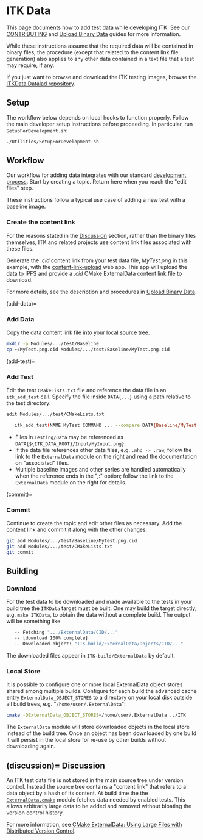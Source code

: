 ITK Data
========

This page documents how to add test data while developing ITK. See our
[CONTRIBUTING](index.md) and [Upload Binary Data] guides for more
information.

While these instructions assume that the required data will be contained in
binary files, the procedure (except that related to the content link file
generation) also applies to any other data contained in a text file that a
test may require, if any.

If you just want to browse and download the ITK testing images, browse the
[ITKData Datalad repository].

Setup
-----

The workflow below depends on local hooks to function properly. Follow the main
developer setup instructions before proceeding. In particular, run
`SetupForDevelopment.sh`:

```bash
./Utilities/SetupForDevelopment.sh
```

Workflow
--------

Our workflow for adding data integrates with our standard
[development process](index.md). Start by creating a topic. Return here
when you reach the "edit files" step.

These instructions follow a typical use case of adding a new test with a
baseline image.

### Create the content link

For the reasons stated in the [Discussion](#discussion) section, rather than
the binary files themselves, ITK and related projects use content link files
associated with these files.

Generate the *.cid* content link from your test data file, *MyTest.png* in
this example, with the [content-link-upload] web app. This app will
upload the data to IPFS and provide a *.cid* CMake ExternalData content link file
to download.

For more details, see the description and procedures in [Upload Binary Data].

(add-data)=
### Add Data

Copy the data content link file into your local source tree.

```bash
mkdir -p Modules/.../test/Baseline
cp ~/MyTest.png.cid Modules/.../test/Baseline/MyTest.png.cid
```
(add-test)=
### Add Test

Edit the test `CMakeLists.txt` file and reference the data file in an
`itk_add_test` call. Specify the file inside `DATA{...}` using a path relative
to the test directory:

```bash
edit Modules/.../test/CMakeLists.txt

   itk_add_test(NAME MyTest COMMAND ... --compare DATA{Baseline/MyTest.png,:} ...)
```

  * Files in `Testing/Data` may be referenced as
    `DATA{${ITK_DATA_ROOT}/Input/MyInput.png}`.
  * If the data file references other data files, e.g. `.mhd -> .raw`, follow the
    link to the `ExternalData` module on the right and read the documentation on
    "associated" files.
  * Multiple baseline images and other series are handled automatically when the
    reference ends in the ",:" option; follow the link to the `ExternalData`
    module on the right for details.

(commit)=
### Commit

Continue to create the topic and edit other files as necessary. Add the content
link and commit it along with the other changes:

```bash
git add Modules/.../test/Baseline/MyTest.png.cid
git add Modules/.../test/CMakeLists.txt
git commit
```

Building
--------

### Download

For the test data to be downloaded and made available to the tests in your
build tree the `ITKData` target must be built. One may build the target
directly, e.g. `make ITKData`, to obtain the data without a complete build.
The output will be something like

```bash
   -- Fetching ".../ExternalData/CID/..."
   -- [download 100% complete]
   -- Downloaded object: "ITK-build/ExternalData/Objects/CID/..."
```

The downloaded files appear in `ITK-build/ExternalData` by default.

### Local Store

It is possible to configure one or more local ExternalData object stores shared
among multiple builds. Configure for each build the advanced cache entry
`ExternalData_OBJECT_STORES` to a directory on your local disk outside all
build trees, e.g. "`/home/user/.ExternalData`":

```bash
cmake -DExternalData_OBJECT_STORES=/home/user/.ExternalData ../ITK
```

The `ExternalData` module will store downloaded objects in the local store
instead of the build tree. Once an object has been downloaded by one build it
will persist in the local store for re-use by other builds without downloading
again.

(discussion)=
Discussion
----------

An ITK test data file is not stored in the main source tree under version
control. Instead the source tree contains a "content link" that refers to a
data object by a hash of its content. At build time the the
[`ExternalData.cmake`](https://github.com/InsightSoftwareConsortium/ITK/blob/master/CMake/ExternalData.cmake)
module fetches data needed by enabled tests. This allows arbitrarily large data
to be added and removed without bloating the version control history.

For more information, see
[CMake ExternalData: Using Large Files with Distributed Version Control](https://blog.kitware.com/cmake-externaldata-using-large-files-with-distributed-version-control/).


[Upload Binary Data]: upload_binary_data.md
[ITKData Datalad repository]: https://gin.g-node.org/InsightSoftwareConsortium/ITKData/src/main
[content-link-upload]: https://content-link-upload.itk.org
